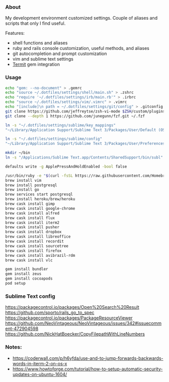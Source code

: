 ### About

My development environment customized settings. Couple of aliases and scripts that only I find useful.

Features:
* shell functions and aliases
* ruby and rails console customization, useful methods, and aliases
* git autocompletion and prompt customization
* vim and sublime text settings
* [Termit](https://github.com/pawurb/termit) gem integration

### Usage

```bash
echo "gem: --no-document" > .gemrc
echo "source ~/.dotfiles/settings/shell/main.sh" > .zshrc
echo "require '~/.dotfiles/settings/irb/main.rb'" > .irbrc
echo "source ~/.dotfiles/settings/vim/.vimrc" > .vimrc
echo "[include]\n path = ~/.dotfiles/settings/git/config" > .gitconfig
git clone https://github.com/jeffreytse/zsh-vi-mode $ZSH/custom/plugins/zsh-vi-mode
git clone --depth 1 https://github.com/junegunn/fzf.git ~/.fzf
```

```bash
ln -s "~/.dotfiles/settings/sublime/key_mappings"
"~/Library/Application Support/Sublime Text 3/Packages/User/Default (OSX).sublime-keymap"

ln -s "~/.dotfiles/settings/sublime/config"
"~/Library/Application Support/Sublime Text 3/Packages/User/Preferences.sublime-settings"
```


```bash
mkdir ~/bin
ln -s "/Applications/Sublime Text.app/Contents/SharedSupport/bin/subl" ~/bin/subl
```


```bash
defaults write -g ApplePressAndHoldEnabled -bool false
```

```bash
/usr/bin/ruby -e "$(curl -fsSL https://raw.githubusercontent.com/Homebrew/install/master/install)"
brew install vim
brew install postgresql
brew install go
brew services start postgresql
brew install heroku/brew/heroku
brew cask install gimp
brew cask install google-chrome
brew cask install alfred
brew cask install flux
brew cask install iterm2
brew cask install pusher
brew cask install dropbox
brew cask install libreoffice
brew cask install recordit
brew cask install sourcetree
brew cask install firefox
brew cask install avibrazil-rdm
brew cask install vlc

gem install bundler
gem install zeus
gem install cocoapods
pod setup
```

### Sublime Text config

https://packagecontrol.io/packages/Open%20Search%20Result
https://github.com/sporto/rails_go_to_spec
https://packagecontrol.io/packages/PackageResourceViewer
https://github.com/NeoVintageous/NeoVintageous/issues/342#issuecomment-472904598
https://github.com/NickHatBoecker/CopyFilepathWithLineNumbers

### Notes:

* https://coderwall.com/p/h6yfda/use-and-to-jump-forwards-backwards-words-in-iterm-2-on-os-x
* https://www.howtoforge.com/tutorial/how-to-setup-automatic-security-updates-on-ubuntu-1604/
